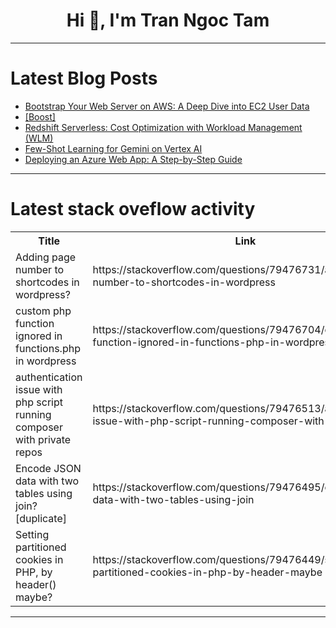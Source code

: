 <h1 align="center">Hi 👋, I'm Tran Ngoc Tam</h1>

---

# Latest Blog Posts 
<!-- BLOG-POST-LIST:START -->
- [Bootstrap Your Web Server on AWS: A Deep Dive into EC2 User Data](https://dev.to/lindiwe09/bootstrap-your-web-server-on-aws-a-deep-dive-into-ec2-user-data-2mp3)
- [[Boost]](https://dev.to/ifihan/-2b1c)
- [Redshift Serverless: Cost Optimization with Workload Management &lpar;WLM&rpar;](https://dev.to/sudoconsultants/redshift-serverless-cost-optimization-with-workload-management-wlm-27)
- [Few-Shot Learning for Gemini on Vertex AI](https://dev.to/ifihan/few-shot-learning-for-gemini-on-vertex-ai-13nj)
- [Deploying an Azure Web App: A Step-by-Step Guide](https://dev.to/onyemachi_doris/deploying-an-azure-web-app-a-step-by-step-guide-5b76)
<!-- BLOG-POST-LIST:END -->

---

# Latest stack oveflow activity
<table>
  <tr><th>Title</th><th>Link</th></tr>
  <!-- STACKOVERFLOW:START --><tr><td>Adding page number to shortcodes in wordpress?</td><td>https://stackoverflow.com/questions/79476731/adding-page-number-to-shortcodes-in-wordpress</td></tr><tr><td>custom php function ignored in functions.php in wordpress</td><td>https://stackoverflow.com/questions/79476704/custom-php-function-ignored-in-functions-php-in-wordpress</td></tr><tr><td>authentication issue with php script running composer with private repos</td><td>https://stackoverflow.com/questions/79476513/authentication-issue-with-php-script-running-composer-with-private-repos</td></tr><tr><td>Encode JSON data with two tables using join? [duplicate]</td><td>https://stackoverflow.com/questions/79476495/encode-json-data-with-two-tables-using-join</td></tr><tr><td>Setting partitioned cookies in PHP, by header&lpar;&rpar; maybe?</td><td>https://stackoverflow.com/questions/79476449/setting-partitioned-cookies-in-php-by-header-maybe</td></tr><!-- STACKOVERFLOW:END -->
</table>

---



